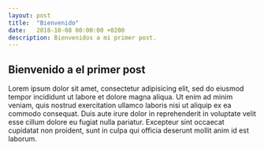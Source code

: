 ```yaml
---
layout: post
title:  "Bienvenido"
date:   2018-10-08 00:00:00 +0200
description: Bienvenidos a mi primer post.
---
```


## Bienvenido a el primer post
Lorem ipsum dolor sit amet, consectetur adipisicing elit, sed do eiusmod tempor incididunt ut labore et dolore magna aliqua. Ut enim ad minim veniam, quis nostrud exercitation ullamco laboris nisi ut aliquip ex ea commodo consequat. Duis aute irure dolor in reprehenderit in voluptate velit esse cillum dolore eu fugiat nulla pariatur. Excepteur sint occaecat cupidatat non proident, sunt in culpa qui officia deserunt mollit anim id est laborum.
